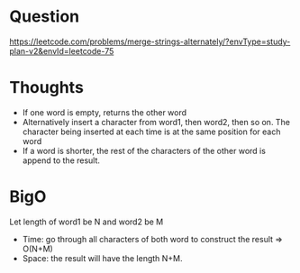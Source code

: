 # Question

https://leetcode.com/problems/merge-strings-alternately/?envType=study-plan-v2&envId=leetcode-75 

# Thoughts
- If one word is empty, returns the other word
- Alternatively insert a character from word1, then word2, then so on. The character being inserted at each time is at the same position for each word
- If a word is shorter, the rest of the characters of the other word is append to the result.

# BigO

Let length of word1 be N and word2 be M
- Time: go through all characters of both word to construct the result => O(N+M)
- Space: the result will have the length N+M.
